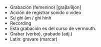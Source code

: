 - Grabación (femenino) [ɡɾaβaˈθjon]
- Acción de registrar sonido o video
- Sự ghi âm / ghi hình
- Recording
- Esta grabación es del curso de vermouth.
- Grabar (verbo), grabado (adj.)
- Latín: gravare (marcar)